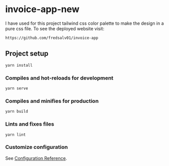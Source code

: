 # invoice-app-new

I have used for this project tailwind css color palette to make the design in a pure css file.
To see the deployed website visit: 
```sh
https://github.com/fredsalv01/invoice-app
```

## Project setup
```
yarn install
```

### Compiles and hot-reloads for development
```
yarn serve
```

### Compiles and minifies for production
```
yarn build
```

### Lints and fixes files
```
yarn lint
```

### Customize configuration
See [Configuration Reference](https://cli.vuejs.org/config/).

